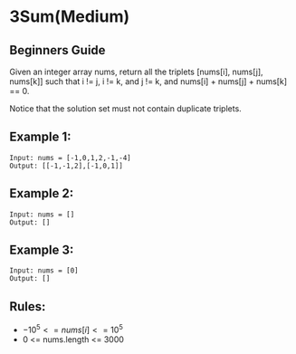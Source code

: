 # 3Sum(Medium)

## Beginners Guide

Given an integer array nums, return all the triplets [nums[i], nums[j], nums[k]] such that i != j, i != k, and j != k, and nums[i] + nums[j] + nums[k] == 0.

Notice that the solution set must not contain duplicate triplets.

Example 1:
---
```go=
Input: nums = [-1,0,1,2,-1,-4]
Output: [[-1,-1,2],[-1,0,1]]
```

Example 2:
---
```go=
Input: nums = []
Output: []
```

Example 3:
---
```go=
Input: nums = [0]
Output: []
```

Rules:
---
* $-10^5 <= nums[i] <= 10^5$
* 0 <= nums.length <= 3000